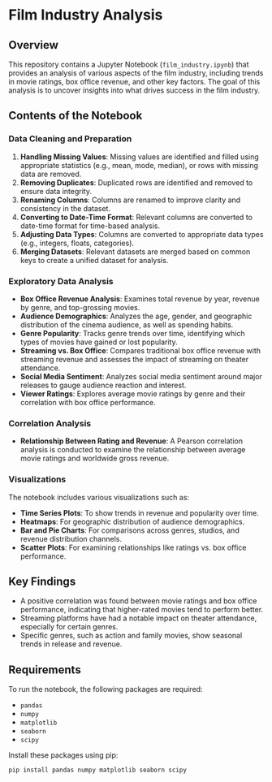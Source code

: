  # Film Industry Analysis

## Overview
This repository contains a Jupyter Notebook (`film_industry.ipynb`) that provides an analysis of various aspects of the film industry, including trends in movie ratings, box office revenue, and other key factors. The goal of this analysis is to uncover insights into what drives success in the film industry.

## Contents of the Notebook

### Data Cleaning and Preparation
1. **Handling Missing Values**: Missing values are identified and filled using appropriate statistics (e.g., mean, mode, median), or rows with missing data are removed.
2. **Removing Duplicates**: Duplicated rows are identified and removed to ensure data integrity.
3. **Renaming Columns**: Columns are renamed to improve clarity and consistency in the dataset.
4. **Converting to Date-Time Format**: Relevant columns are converted to date-time format for time-based analysis.
5. **Adjusting Data Types**: Columns are converted to appropriate data types (e.g., integers, floats, categories).
6. **Merging Datasets**: Relevant datasets are merged based on common keys to create a unified dataset for analysis.

### Exploratory Data Analysis
- **Box Office Revenue Analysis**: Examines total revenue by year, revenue by genre, and top-grossing movies.
- **Audience Demographics**: Analyzes the age, gender, and geographic distribution of the cinema audience, as well as spending habits.
- **Genre Popularity**: Tracks genre trends over time, identifying which types of movies have gained or lost popularity.
- **Streaming vs. Box Office**: Compares traditional box office revenue with streaming revenue and assesses the impact of streaming on theater attendance.
- **Social Media Sentiment**: Analyzes social media sentiment around major releases to gauge audience reaction and interest.
- **Viewer Ratings**: Explores average movie ratings by genre and their correlation with box office performance.

### Correlation Analysis
- **Relationship Between Rating and Revenue**: A Pearson correlation analysis is conducted to examine the relationship between average movie ratings and worldwide gross revenue.

### Visualizations
The notebook includes various visualizations such as:
- **Time Series Plots**: To show trends in revenue and popularity over time.
- **Heatmaps**: For geographic distribution of audience demographics.
- **Bar and Pie Charts**: For comparisons across genres, studios, and revenue distribution channels.
- **Scatter Plots**: For examining relationships like ratings vs. box office performance.

## Key Findings
- A positive correlation was found between movie ratings and box office performance, indicating that higher-rated movies tend to perform better.
- Streaming platforms have had a notable impact on theater attendance, especially for certain genres.
- Specific genres, such as action and family movies, show seasonal trends in release and revenue.

## Requirements
To run the notebook, the following packages are required:
- `pandas`
- `numpy`
- `matplotlib`
- `seaborn`
- `scipy`

Install these packages using pip:
```bash
pip install pandas numpy matplotlib seaborn scipy
